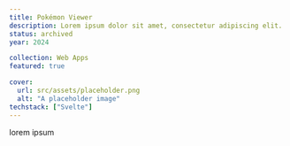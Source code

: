 ```yaml
---
title: Pokémon Viewer
description: Lorem ipsum dolor sit amet, consectetur adipiscing elit.
status: archived
year: 2024

collection: Web Apps
featured: true

cover:
  url: src/assets/placeholder.png
  alt: "A placeholder image"
techstack: ["Svelte"]
---
```


lorem ipsum
